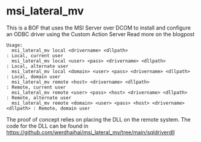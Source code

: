 # msi_lateral_mv

This is a BOF that uses the MSI Server over DCOM to install and configure an ODBC driver using the Custom Action Server
Read more on the blogpost


```
Usage:
  msi_lateral_mv local <drivername> <dllpath>                                : Local, current user
  msi_lateral_mv local <user> <pass> <drivername> <dllpath>                  : Local, alternate user
  msi_lateral_mv local <domain> <user> <pass> <drivername> <dllpath>         : Local, domain user
  msi_lateral_mv remote <host> <drivername> <dllpath>                        : Remote, current user
  msi_lateral_mv remote <user> <pass> <host> <drivername> <dllpath>          : Remote, alternate user
  msi_lateral_mv remote <domain> <user> <pass> <host> <drivername> <dllpath> : Remote, domain user
```

The proof of concept relies on placing the DLL on the remote system. 
The code for the DLL can be found in https://github.com/werdhaihai/msi_lateral_mv/tree/main/sqldriverdll
